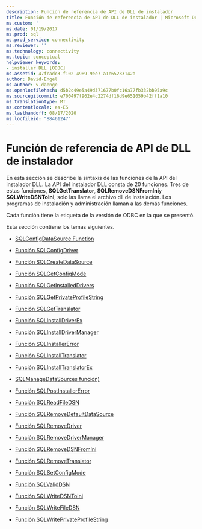 ```yaml
---
description: Función de referencia de API de DLL de instalador
title: Función de referencia de API de DLL de instalador | Microsoft Docs
ms.custom: ''
ms.date: 01/19/2017
ms.prod: sql
ms.prod_service: connectivity
ms.reviewer: ''
ms.technology: connectivity
ms.topic: conceptual
helpviewer_keywords:
- installer DLL [ODBC]
ms.assetid: 47fcadc3-f102-4989-9ee7-a1c65233142a
author: David-Engel
ms.author: v-daenge
ms.openlocfilehash: d5b2c49e5a49d371677b0fc16a77fb332bb95a9c
ms.sourcegitcommit: e700497f962e4c2274df16d9e651059b42ff1a10
ms.translationtype: MT
ms.contentlocale: es-ES
ms.lasthandoff: 08/17/2020
ms.locfileid: "88461247"
---
```

# <a name="installer-dll-api-reference-function"></a>Función de referencia de API de DLL de instalador
En esta sección se describe la sintaxis de las funciones de la API del instalador DLL. La API del instalador DLL consta de 20 funciones. Tres de estas funciones, **SQLGetTranslator**, **SQLRemoveDSNFromIni**y **SQLWriteDSNToIni**, solo las llama el archivo dll de instalación. Los programas de instalación y administración llaman a las demás funciones.  
  
 Cada función tiene la etiqueta de la versión de ODBC en la que se presentó.  
  
 Esta sección contiene los temas siguientes.  
  
-   [SQLConfigDataSource Function](../../../odbc/reference/syntax/sqlconfigdatasource-function.md)  
  
-   [Función SQLConfigDriver](../../../odbc/reference/syntax/sqlconfigdriver-function.md)  
  
-   [Función SQLCreateDataSource](../../../odbc/reference/syntax/sqlcreatedatasource-function.md)  
  
-   [Función SQLGetConfigMode](../../../odbc/reference/syntax/sqlgetconfigmode-function.md)  
  
-   [Función SQLGetInstalledDrivers](../../../odbc/reference/syntax/sqlgetinstalleddrivers-function.md)  
  
-   [Función SQLGetPrivateProfileString](../../../odbc/reference/syntax/sqlgetprivateprofilestring-function.md)  
  
-   [Función SQLGetTranslator](../../../odbc/reference/syntax/sqlgettranslator-function.md)  
  
-   [Función SQLInstallDriverEx](../../../odbc/reference/syntax/sqlinstalldriverex-function.md)  
  
-   [Función SQLInstallDriverManager](../../../odbc/reference/syntax/sqlinstalldrivermanager-function.md)  
  
-   [Función SQLInstallerError](../../../odbc/reference/syntax/sqlinstallererror-function.md)  
  
-   [Función SQLInstallTranslator](../../../odbc/reference/syntax/sqlinstalltranslator-function.md)  
  
-   [Función SQLInstallTranslatorEx](../../../odbc/reference/syntax/sqlinstalltranslatorex-function.md)  
  
-   [SQLManageDataSources función)](../../../odbc/reference/syntax/sqlmanagedatasources.md)  
  
-   [Función SQLPostInstallerError](../../../odbc/reference/syntax/sqlpostinstallererror-function.md)  
  
-   [Función SQLReadFileDSN](../../../odbc/reference/syntax/sqlreadfiledsn-function.md)  
  
-   [Función SQLRemoveDefaultDataSource](../../../odbc/reference/syntax/sqlremovedefaultdatasource-function.md)  
  
-   [Función SQLRemoveDriver](../../../odbc/reference/syntax/sqlremovedriver-function.md)  
  
-   [Función SQLRemoveDriverManager](../../../odbc/reference/syntax/sqlremovedrivermanager-function.md)  
  
-   [Función SQLRemoveDSNFromIni](../../../odbc/reference/syntax/sqlremovedsnfromini-function.md)  
  
-   [Función SQLRemoveTranslator](../../../odbc/reference/syntax/sqlremovetranslator-function.md)  
  
-   [Función SQLSetConfigMode](../../../odbc/reference/syntax/sqlsetconfigmode-function.md)  
  
-   [Función SQLValidDSN](../../../odbc/reference/syntax/sqlvaliddsn-function.md)  
  
-   [Función SQLWriteDSNToIni](../../../odbc/reference/syntax/sqlwritedsntoini-function.md)  
  
-   [Función SQLWriteFileDSN](../../../odbc/reference/syntax/sqlwritefiledsn-function.md)  
  
-   [Función SQLWritePrivateProfileString](../../../odbc/reference/syntax/sqlwriteprivateprofilestring-function.md)

